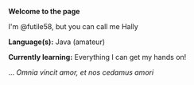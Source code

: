 **Welcome to the page** 

I'm @futile58, but you can call me Hally

**Language(s):** Java (amateur)

**Currently learning:** Everything I can get my hands on!


... *Omnia vincit amor, et nos cedamus amori*
